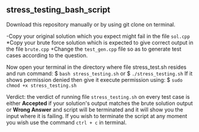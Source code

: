 ## stress_testing_bash_script

Download this repository manually or by using git clone on terminal.

-Copy your original solution which you expect might fail in the file `sol.cpp`
*Copy your brute force solution which is expected to give correct output in the file `brute.cpp`
+Change the `test_gen.cpp` file so as to generate test cases according to the question.

Now open your terminal in the directory where file stress_test.sh resides and run command:
$ `bash stress_testing.sh`
or
$ `./stress_testing.sh`
If it shows permission denied then give it execute permission using:
$ `sudo chmod +x stress_testing.sh`

Verdict: the verdict of running file `stress_testing.sh` on every test case is either **Accepted** if your solution's output matches the brute solution output or **Wrong Answer** and script will be terminated and it will show you the input where it is failing.
If you wish to terminate the script at any moment you wish use the command `ctrl + c` in terminal.

